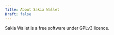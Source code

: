 ```yaml
---
Title: About Sakia Wallet
Draft: false
---
```


Sakia Wallet is a free software under GPLv3 licence. 

